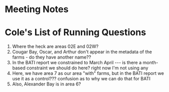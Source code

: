 # Meeting Notes

# Cole's List of Running Questions

1. Where the heck are areas 02E and 02W?
2. Cougar Bay, Oscar, and Arthur don't appear in the metadata of the farms - do they have another name??
3. In the BATI report we constrained to March April --- is there a month-based constraint we should do here? right now I'm not using any 
4. Here, we have area 7 as our area "with" farms, but in the BATI report we use it as a control??? confusion as to why we can do that for BATI
5. Also, Alexander Bay is in area 6?
